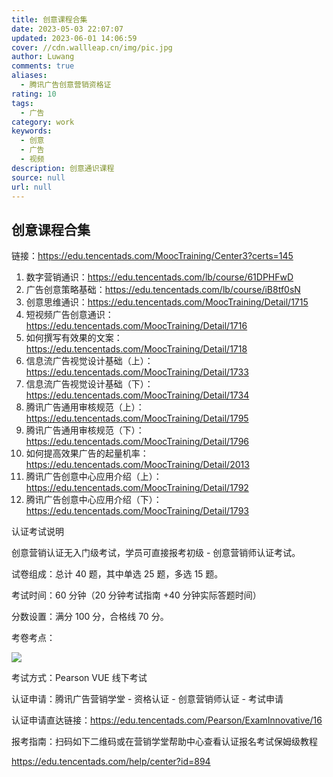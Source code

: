 ```yaml
---
title: 创意课程合集
date: 2023-05-03 22:07:07
updated: 2023-06-01 14:06:59
cover: //cdn.wallleap.cn/img/pic.jpg
author: Luwang
comments: true
aliases:
  - 腾讯广告创意营销资格证
rating: 10
tags:
  - 广告
category: work
keywords:
  - 创意
  - 广告
  - 视频
description: 创意通识课程
source: null
url: null
---
```


## 创意课程合集

链接：<https://edu.tencentads.com/MoocTraining/Center3?certs=145>

1. 数字营销通识：<https://edu.tencentads.com/lb/course/61DPHFwD>
2. 广告创意策略基础：<https://edu.tencentads.com/lb/course/iB8tf0sN>
3. 创意思维通识：<https://edu.tencentads.com/MoocTraining/Detail/1715>
4. 短视频广告创意通识：<https://edu.tencentads.com/MoocTraining/Detail/1716>
5. 如何撰写有效果的文案：<https://edu.tencentads.com/MoocTraining/Detail/1718>
6. 信息流广告视觉设计基础（上）：<https://edu.tencentads.com/MoocTraining/Detail/1733>
7. 信息流广告视觉设计基础（下）：<https://edu.tencentads.com/MoocTraining/Detail/1734>
8. 腾讯广告通用审核规范（上）：<https://edu.tencentads.com/MoocTraining/Detail/1795>
9. 腾讯广告通用审核规范（下）：<https://edu.tencentads.com/MoocTraining/Detail/1796>
10. 如何提高效果广告的起量机率：<https://edu.tencentads.com/MoocTraining/Detail/2013>
11. 腾讯广告创意中心应用介绍（上）：<https://edu.tencentads.com/MoocTraining/Detail/1792>
12. 腾讯广告创意中心应用介绍（下）：<https://edu.tencentads.com/MoocTraining/Detail/1793>

认证考试说明

创意营销认证无入门级考试，学员可直接报考初级 - 创意营销师认证考试。

试卷组成：总计 40 题，其中单选 25 题，多选 15 题。

考试时间：60 分钟（20 分钟考试指南 +40 分钟实际答题时间）

分数设置：满分 100 分，合格线 70 分。

考卷考点：

![](https://cdn.wallleap.cn/img/pic/illustrtion/202211101502065.png)

考试方式：Pearson VUE 线下考试

认证申请：腾讯广告营销学堂 - 资格认证 - 创意营销师认证 - 考试申请

认证申请直达链接：<https://edu.tencentads.com/Pearson/ExamInnovative/16>

报考指南：扫码如下二维码或在营销学堂帮助中心查看认证报名考试保姆级教程

<https://edu.tencentads.com/help/center?id=894>
